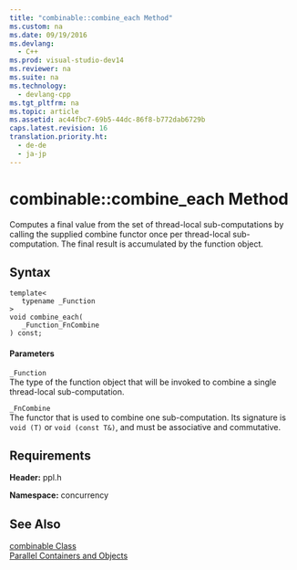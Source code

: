 ```yaml
---
title: "combinable::combine_each Method"
ms.custom: na
ms.date: 09/19/2016
ms.devlang: 
  - C++
ms.prod: visual-studio-dev14
ms.reviewer: na
ms.suite: na
ms.technology: 
  - devlang-cpp
ms.tgt_pltfrm: na
ms.topic: article
ms.assetid: ac44fbc7-69b5-44dc-86f8-b772dab6729b
caps.latest.revision: 16
translation.priority.ht: 
  - de-de
  - ja-jp
---
```

# combinable::combine_each Method
Computes a final value from the set of thread-local sub-computations by calling the supplied combine functor once per thread-local sub-computation. The final result is accumulated by the function object.  
  
## Syntax  
  
```  
template<  
   typename _Function  
>  
void combine_each(  
   _Function_FnCombine  
) const;  
```  
  
#### Parameters  
 `_Function`  
 The type of the function object that will be invoked to combine a single thread-local sub-computation.  
  
 `_FnCombine`  
 The functor that is used to combine one sub-computation. Its signature is `void (T)` or `void (const T&)`, and must be associative and commutative.  
  
## Requirements  
 **Header:** ppl.h  
  
 **Namespace:** concurrency  
  
## See Also  
 [combinable Class](../vs140/combinable-Class.md)   
 [Parallel Containers and Objects](../vs140/Parallel-Containers-and-Objects.md)